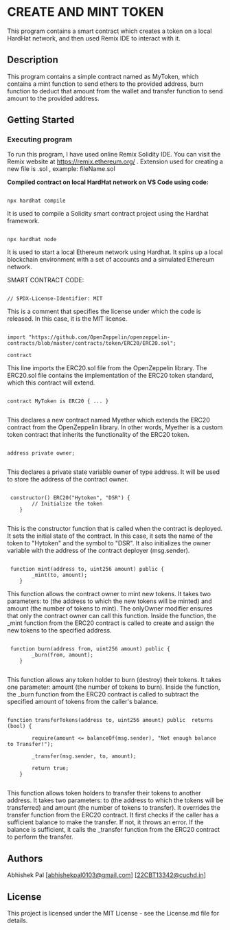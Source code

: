 # CREATE AND MINT TOKEN

This program contains a smart contract which creates a token on a local HardHat network, and then used Remix IDE to interact with it.

## Description

This program contains a simple contract named as MyToken, which contains a mint function to send ethers to the provided address,  burn function to deduct that amount from the wallet and transfer function to send amount to the provided address.


## Getting Started

### Executing program

To run this program, I have used online Remix Solidity IDE. You can visit the Remix website at https://remix.ethereum.org/ .
Extension used for creating a new file is .sol , example: fileName.sol

**Compiled contract on local HardHat network on VS Code using code:**

```Hardhat

npx hardhat compile

```

 It is used to compile a Solidity smart contract project using the Hardhat framework. 

 ```Hardhat

npx hardhat node

```

It is used to start a local Ethereum network using Hardhat. It spins up a local blockchain environment with a set of accounts and a simulated Ethereum network. 

SMART CONTRACT CODE:

```solidity

// SPDX-License-Identifier: MIT

```

This is a comment that specifies the license under which the code is released. In this case, it is the MIT license.

```solidity

import "https://github.com/OpenZeppelin/openzeppelin-contracts/blob/master/contracts/token/ERC20/ERC20.sol";

contract

```

This line imports the ERC20.sol file from the OpenZeppelin library. The ERC20.sol file contains the implementation of the ERC20 token standard, which this contract will extend.

```solidity

contract MyToken is ERC20 { ... }  
  
```

This declares a new contract named Myether which extends the ERC20 contract from the OpenZeppelin library. In other words, Myether is a custom token contract that inherits the functionality of the ERC20 token.

```solidity

address private owner;
  
```

This declares a private state variable owner of type address. It will be used to store the address of the contract owner.

```solidity

 constructor() ERC20("Hytoken", "DSR") {
        // Initialize the token
    }
  
```

This is the constructor function that is called when the contract is deployed. It sets the initial state of the contract. In this case, it sets the name of the token to "Hytoken" and the symbol to "DSR". It also initializes the owner variable with the address of the contract deployer (msg.sender).

```solidity

 function mint(address to, uint256 amount) public {
        _mint(to, amount);
    }
```

This function allows the contract owner to mint new tokens. It takes two parameters: to (the address to which the new tokens will be minted) and amount (the number of tokens to mint). The onlyOwner modifier ensures that only the contract owner can call this function. Inside the function, the _mint function from the ERC20 contract is called to create and assign the new tokens to the specified address.

```solidity

 function burn(address from, uint256 amount) public {
        _burn(from, amount);
    }
  
```

This function allows any token holder to burn (destroy) their tokens. It takes one parameter: amount (the number of tokens to burn). Inside the function, the _burn function from the ERC20 contract is called to subtract the specified amount of tokens from the caller's balance.

```solidity

function transferTokens(address to, uint256 amount) public  returns (bool) {

        require(amount <= balanceOf(msg.sender), "Not enough balance to Transfer!");

        _transfer(msg.sender, to, amount);

        return true;
    }
  
```

This function allows token holders to transfer their tokens to another address. It takes two parameters: to (the address to which the tokens will be transferred) and amount (the number of tokens to transfer). It overrides the transfer function from the ERC20 contract. It first checks if the caller has a sufficient balance to make the transfer. If not, it throws an error. If the balance is sufficient, it calls the _transfer function from the ERC20 contract to perform the transfer.

## Authors

Abhishek Pal
[abhishekpal0103@gmail.com]
[22CBT13342@cuchd.in]

## License

This project is licensed under the MIT License - see the License.md file for details.
